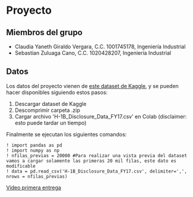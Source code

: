 # Proyecto
## Miembros del grupo
- Claudia Yaneth Giraldo Vergara, C.C. 1001745178, Ingeniería Industrial
- Sebastian Zuluaga Cano, C.C. 1020428207, Ingeniería Industrial

## Datos

Los datos del proyecto vienen de [este dataset de Kaggle](https://www.kaggle.com/datasets/jonamjar/h1b-data-set-2017?select=H-1B_Disclosure_Data_FY17.csv), y se pueden hacer disponibles siguiendo estos pasos:

1. Descargar dataset de Kaggle
2. Descomprimir carpeta .zip
3. Cargar archivo 'H-1B_Disclosure_Data_FY17.csv' en Colab (disclaimer: esto puede tardar un tiempo)

Finalmente se ejecutan los siguientes comandos:

    ! import pandas as pd
    ! import numpy as np
    ! nfilas_previas = 20000 #Para realizar una vista previa del dataset vamos a cargar solamente las primeras 20 mil filas, este dato es modificable
    ! data = pd.read_csv('H-1B_Disclosure_Data_FY17.csv', delimiter=',', nrows = nfilas_previas)


[Vídeo primera entrega](https://youtu.be/s1mlCKBJMPo)


